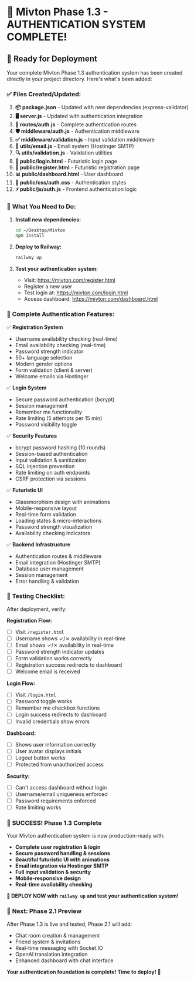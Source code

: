 # 🎉 Mivton Phase 1.3 - AUTHENTICATION SYSTEM COMPLETE!

## 🚀 Ready for Deployment

Your complete Mivton Phase 1.3 authentication system has been created directly in your project directory. Here's what's been added:

### ✅ **Files Created/Updated:**

1. **📦 package.json** - Updated with new dependencies (express-validator)
2. **🖥️ server.js** - Updated with authentication integration
3. **🔐 routes/auth.js** - Complete authentication routes
4. **🛡️ middleware/auth.js** - Authentication middleware
5. **✅ middleware/validation.js** - Input validation middleware
6. **📧 utils/email.js** - Email system (Hostinger SMTP)
7. **🔍 utils/validation.js** - Validation utilities
8. **🔑 public/login.html** - Futuristic login page
9. **📝 public/register.html** - Futuristic registration page
10. **📊 public/dashboard.html** - User dashboard
11. **🎨 public/css/auth.css** - Authentication styles
12. **⚡ public/js/auth.js** - Frontend authentication logic

### 🔧 **What You Need to Do:**

1. **Install new dependencies:**
   ```bash
   cd ~/Desktop/Mivton
   npm install
   ```

2. **Deploy to Railway:**
   ```bash
   railway up
   ```

3. **Test your authentication system:**
   - Visit: https://mivton.com/register.html
   - Register a new user
   - Test login at: https://mivton.com/login.html
   - Access dashboard: https://mivton.com/dashboard.html

### 🎯 **Complete Authentication Features:**

✅ **Registration System**
- Username availability checking (real-time)
- Email availability checking (real-time)
- Password strength indicator
- 50+ language selection
- Modern gender options
- Form validation (client & server)
- Welcome emails via Hostinger

✅ **Login System**
- Secure password authentication (bcrypt)
- Session management
- Remember me functionality
- Rate limiting (5 attempts per 15 min)
- Password visibility toggle

✅ **Security Features**
- bcrypt password hashing (10 rounds)
- Session-based authentication
- Input validation & sanitization
- SQL injection prevention
- Rate limiting on auth endpoints
- CSRF protection via sessions

✅ **Futuristic UI**
- Glassmorphism design with animations
- Mobile-responsive layout
- Real-time form validation
- Loading states & micro-interactions
- Password strength visualization
- Availability checking indicators

✅ **Backend Infrastructure**
- Authentication routes & middleware
- Email integration (Hostinger SMTP)
- Database user management
- Session management
- Error handling & validation

### 🧪 **Testing Checklist:**

After deployment, verify:

**Registration Flow:**
- [ ] Visit `/register.html`
- [ ] Username shows ✓/✗ availability in real-time
- [ ] Email shows ✓/✗ availability in real-time
- [ ] Password strength indicator updates
- [ ] Form validation works correctly
- [ ] Registration success redirects to dashboard
- [ ] Welcome email is received

**Login Flow:**
- [ ] Visit `/login.html`
- [ ] Password toggle works
- [ ] Remember me checkbox functions
- [ ] Login success redirects to dashboard
- [ ] Invalid credentials show errors

**Dashboard:**
- [ ] Shows user information correctly
- [ ] User avatar displays initials
- [ ] Logout button works
- [ ] Protected from unauthorized access

**Security:**
- [ ] Can't access dashboard without login
- [ ] Username/email uniqueness enforced
- [ ] Password requirements enforced
- [ ] Rate limiting works

### 🎊 **SUCCESS! Phase 1.3 Complete**

Your Mivton authentication system is now production-ready with:

- **Complete user registration & login**
- **Secure password handling & sessions**  
- **Beautiful futuristic UI with animations**
- **Email integration via Hostinger SMTP**
- **Full input validation & security**
- **Mobile-responsive design**
- **Real-time availability checking**

**🚀 DEPLOY NOW with `railway up` and test your authentication system!**

### 🔮 **Next: Phase 2.1 Preview**

After Phase 1.3 is live and tested, Phase 2.1 will add:
- Chat room creation & management
- Friend system & invitations
- Real-time messaging with Socket.IO
- OpenAI translation integration
- Enhanced dashboard with chat interface

**Your authentication foundation is complete! Time to deploy! 🎉**